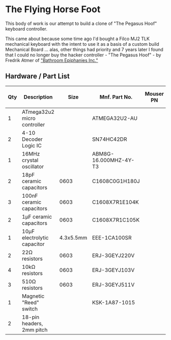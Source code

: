 # The Flying Horse Foot

This body of work is our attempt to build a clone of "The Pegasus Hoof" keyboard controller.

This came about because some time ago I'd bought a Filco MJ2 TLK mechanical keyboard with the intent to use it as a basis of a custom build Mechanical Board ... alas, other things had priority and 7 years later I found that I could no longer buy the hacker controller - "The Pegasus Hoof" - by Fredrik Atmer of ["Bathroom Epiphanies Inc."](http://bathroomepiphanies.com/controllers/)


## Hardware / Part List

| Qty | Description                 | Size      | Mnf. Part No.         | Mouser PN | Farnell PN | RS-Components RN | Spec. |
|-----|-----------------------------|-----------|-----------------------|-----------|------------|------------------|-------|
|  1  | ATmega32u2 micro controller |           | ATMEGA32U2-AU         |           |            |                  | [🗏](DataSheets/01_Atmel_ATmega32u2.pdf) |
|  2  | 4-10 Decoder Logic IC       |           | SN74HC42DR            |           |            |                  | [🗏]() |
|  1  | 16MHz crystal oscillator    |           | ABM8G-16.000MHZ-4Y-T3 |           |            |                  | [🗏]() |
|  2  | 18pF ceramic capacitors     | 0603      | C1608C0G1H180J        |           |            |                  | [🗏]() |
|  3  | 100nF ceramic capacitors    | 0603      | C1608X7R1E104K        |           |            |                  | [🗏]() |
|  2  | 1µF ceramic capacitors      | 0603      | C1608X7R1C105K        |           |            |                  | [🗏]() |
|  1  | 10µF electrolytic capacitor | 4.3x5.5mm | EEE-1CA100SR          |           |            |                  | [🗏]() |
|  2  | 22Ω resistors               | 0603      | ERJ-3GEYJ220V         |           |            |                  | [🗏]() |
|  4  | 10kΩ resistors              | 0603      | ERJ-3GEYJ103V         |           |            |                  | [🗏]() |
|  3  | 510Ω resistors              | 0603      | ERJ-3GEYJ511V         |           |            |                  | [🗏]() |
|  1  | Magnetic "Reed" switch      |           | KSK-1A87-1015         |           |            |                  | [🗏]() |
|  2  | 18-pin headers, 2mm pitch   |           |                       |           |            |                  | [🗏]() |
